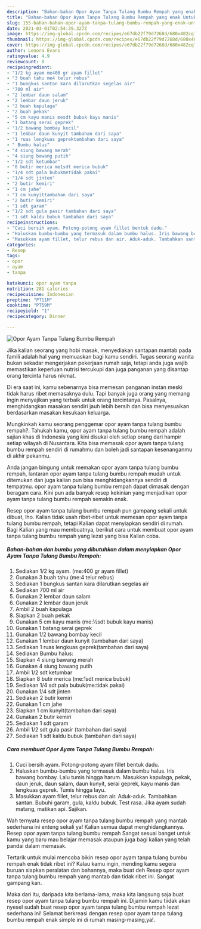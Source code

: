 ```yaml
---
description: "Bahan-bahan Opor Ayam Tanpa Tulang Bumbu Rempah yang enak Untuk Jualan"
title: "Bahan-bahan Opor Ayam Tanpa Tulang Bumbu Rempah yang enak Untuk Jualan"
slug: 155-bahan-bahan-opor-ayam-tanpa-tulang-bumbu-rempah-yang-enak-untuk-jualan
date: 2021-03-01T02:54:39.327Z
image: https://img-global.cpcdn.com/recipes/e67db22f79d7268d/680x482cq70/opor-ayam-tanpa-tulang-bumbu-rempah-foto-resep-utama.jpg
thumbnail: https://img-global.cpcdn.com/recipes/e67db22f79d7268d/680x482cq70/opor-ayam-tanpa-tulang-bumbu-rempah-foto-resep-utama.jpg
cover: https://img-global.cpcdn.com/recipes/e67db22f79d7268d/680x482cq70/opor-ayam-tanpa-tulang-bumbu-rempah-foto-resep-utama.jpg
author: Lenora Evans
ratingvalue: 4.9
reviewcount: 8
recipeingredient:
- "1/2 kg ayam me400 gr ayam fillet"
- "3 buah tahu me4 telur rebus"
- "1 bungkus santan kara dilarutkan segelas air"
- "700 ml air"
- "2 lembar daun salam"
- "2 lembar daun jeruk"
- "2 buah kapulaga"
- "2 buah pekak"
- "5 cm kayu manis mesdt bubuk kayu manis"
- "1 batang serai geprek"
- "1/2 bawang bombay kecil"
- "1 lembar daun kunyit tambahan dari saya"
- "1 ruas lengkuas geprektambahan dari saya"
- " Bumbu halus"
- "4 siung bawang merah"
- "4 siung bawang putih"
- "1/2 sdt ketumbar"
- "8 butir merica me1sdt merica bubuk"
- "1/4 sdt pala bubukmetidak pakai"
- "1/4 sdt jinten"
- "2 butir kemiri"
- "1 cm jahe"
- "1 cm kunyittambahan dari saya"
- "2 butir kemiri"
- "1 sdt garam"
- "1/2 sdt gula pasir tambahan dari saya"
- "1 sdt kaldu bubuk tambahan dari saya"
recipeinstructions:
- "Cuci bersih ayam. Potong-potong ayam fillet bentuk dadu."
- "Haluskan bumbu-bumbu yang termasuk dalam bumbu halus. Iris bawang bombay. Lalu tumis hingga harum. Masukkan kapulaga, pekak, daun jeruk, daun salam, daun kunyit, serai geprek, kayu manis dan lengkuas geprek. Tumis hingga layu."
- "Masukkan ayam fillet, telur rebus dan air. Aduk-aduk. Tambahkan santan. Bubuhi garam, gula, kaldu bubuk. Test rasa. Jika ayam sudah matang, matikan api. Sajikan."
categories:
- Resep
tags:
- opor
- ayam
- tanpa

katakunci: opor ayam tanpa 
nutrition: 281 calories
recipecuisine: Indonesian
preptime: "PT11M"
cooktime: "PT59M"
recipeyield: "1"
recipecategory: Dinner

---
```



![Opor Ayam Tanpa Tulang Bumbu Rempah](https://img-global.cpcdn.com/recipes/e67db22f79d7268d/680x482cq70/opor-ayam-tanpa-tulang-bumbu-rempah-foto-resep-utama.jpg)

Jika kalian seorang yang hobi masak, menyediakan santapan mantab pada famili adalah hal yang memuaskan bagi kamu sendiri. Tugas seorang  wanita bukan sekadar mengerjakan pekerjaan rumah saja, tetapi anda juga wajib memastikan keperluan nutrisi tercukupi dan juga panganan yang disantap orang tercinta harus nikmat.

Di era  saat ini, kamu sebenarnya bisa memesan panganan instan meski tidak harus ribet memasaknya dulu. Tapi banyak juga orang yang memang ingin menyajikan yang terbaik untuk orang tercintanya. Pasalnya, menghidangkan masakan sendiri jauh lebih bersih dan bisa menyesuaikan berdasarkan masakan kesukaan keluarga. 



Mungkinkah kamu seorang penggemar opor ayam tanpa tulang bumbu rempah?. Tahukah kamu, opor ayam tanpa tulang bumbu rempah adalah sajian khas di Indonesia yang kini disukai oleh setiap orang dari hampir setiap wilayah di Nusantara. Kita bisa memasak opor ayam tanpa tulang bumbu rempah sendiri di rumahmu dan boleh jadi santapan kesenanganmu di akhir pekanmu.

Anda jangan bingung untuk memakan opor ayam tanpa tulang bumbu rempah, lantaran opor ayam tanpa tulang bumbu rempah mudah untuk ditemukan dan juga kalian pun bisa menghidangkannya sendiri di tempatmu. opor ayam tanpa tulang bumbu rempah dapat dimasak dengan beragam cara. Kini pun ada banyak resep kekinian yang menjadikan opor ayam tanpa tulang bumbu rempah semakin enak.

Resep opor ayam tanpa tulang bumbu rempah pun gampang sekali untuk dibuat, lho. Kalian tidak usah ribet-ribet untuk memesan opor ayam tanpa tulang bumbu rempah, tetapi Kalian dapat menyiapkan sendiri di rumah. Bagi Kalian yang mau membuatnya, berikut cara untuk membuat opor ayam tanpa tulang bumbu rempah yang lezat yang bisa Kalian coba.

<!--inarticleads1-->

##### Bahan-bahan dan bumbu yang dibutuhkan dalam menyiapkan Opor Ayam Tanpa Tulang Bumbu Rempah:

1. Sediakan 1/2 kg ayam. (me:400 gr ayam fillet)
1. Gunakan 3 buah tahu (me:4 telur rebus)
1. Sediakan 1 bungkus santan kara dilarutkan segelas air
1. Sediakan 700 ml air
1. Gunakan 2 lembar daun salam
1. Gunakan 2 lembar daun jeruk
1. Ambil 2 buah kapulaga
1. Siapkan 2 buah pekak
1. Gunakan 5 cm kayu manis (me:½sdt bubuk kayu manis)
1. Gunakan 1 batang serai geprek
1. Gunakan 1/2 bawang bombay kecil
1. Gunakan 1 lembar daun kunyit (tambahan dari saya)
1. Sediakan 1 ruas lengkuas geprek(tambahan dari saya)
1. Sediakan  Bumbu halus:
1. Siapkan 4 siung bawang merah
1. Gunakan 4 siung bawang putih
1. Ambil 1/2 sdt ketumbar
1. Siapkan 8 butir merica (me:1sdt merica bubuk)
1. Sediakan 1/4 sdt pala bubuk(me:tidak pakai)
1. Gunakan 1/4 sdt jinten
1. Sediakan 2 butir kemiri
1. Gunakan 1 cm jahe
1. Siapkan 1 cm kunyit(tambahan dari saya)
1. Gunakan 2 butir kemiri
1. Sediakan 1 sdt garam
1. Ambil 1/2 sdt gula pasir (tambahan dari saya)
1. Sediakan 1 sdt kaldu bubuk (tambahan dari saya)




<!--inarticleads2-->

##### Cara membuat Opor Ayam Tanpa Tulang Bumbu Rempah:

1. Cuci bersih ayam. Potong-potong ayam fillet bentuk dadu.
1. Haluskan bumbu-bumbu yang termasuk dalam bumbu halus. Iris bawang bombay. Lalu tumis hingga harum. Masukkan kapulaga, pekak, daun jeruk, daun salam, daun kunyit, serai geprek, kayu manis dan lengkuas geprek. Tumis hingga layu.
1. Masukkan ayam fillet, telur rebus dan air. Aduk-aduk. Tambahkan santan. Bubuhi garam, gula, kaldu bubuk. Test rasa. Jika ayam sudah matang, matikan api. Sajikan.




Wah ternyata resep opor ayam tanpa tulang bumbu rempah yang mantab sederhana ini enteng sekali ya! Kalian semua dapat menghidangkannya. Resep opor ayam tanpa tulang bumbu rempah Sangat sesuai banget untuk kamu yang baru mau belajar memasak ataupun juga bagi kalian yang telah pandai dalam memasak.

Tertarik untuk mulai mencoba bikin resep opor ayam tanpa tulang bumbu rempah enak tidak ribet ini? Kalau kamu ingin, mending kamu segera buruan siapkan peralatan dan bahannya, maka buat deh Resep opor ayam tanpa tulang bumbu rempah yang mantab dan tidak ribet ini. Sangat gampang kan. 

Maka dari itu, daripada kita berlama-lama, maka kita langsung saja buat resep opor ayam tanpa tulang bumbu rempah ini. Dijamin kamu tiidak akan nyesel sudah buat resep opor ayam tanpa tulang bumbu rempah lezat sederhana ini! Selamat berkreasi dengan resep opor ayam tanpa tulang bumbu rempah enak simple ini di rumah masing-masing,ya!.

